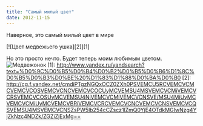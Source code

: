 ```yaml
---
title: "Самый милый цвет"
date: 2012-11-15
---
```


Наверное, это самый милый цвет в мире

[![Цвет медвежьего ушка][2]][1]

Но это просто нечто. Будет теперь моим любимым цветом. ![Медвежонок](http://ipix.su/show/84/image)
  [1]: http://www.yandex.ru/yandsearch?text=%D0%9C%D0%B5%D0%B4%D0%B2%D0%B5%D0%B6%D1%8C%D0%B5%D0%B3%D0%BE%20%D1%83%D1%88%D0%BA%D0%B0
  [2]: http://cg.f.yandex.net/cmdiPTgzNGQxOCZ0ZXh0PSVEMCU5RCVEMCVCMCVEMCVCOSVEMCVCNCVEMCVCOCUyMCVEMSU4MSVEMCVCMiVEMCVCRSVEMCVCOSUyMCVEMSU4NiVEMCVCMiVEMCVCNSVE/MSU4MiUyMCVEMCVCMiUyMCVEMCVBRiVEMCVCRCVEMCVCNCVEMCVCNSVEMCVCQSVEMSU4MSVEMCVCNSZsPW5lb254cCZscz1lZmQ0YjE4OTdkMGIwNzg4YjZkNzc4NDZk/ZGZiZjExMg==
